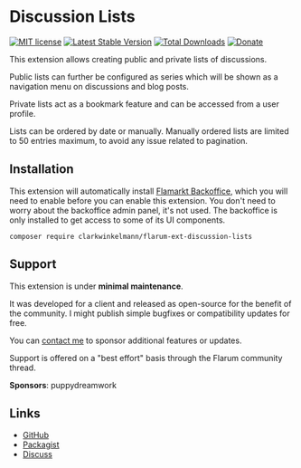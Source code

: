 # Discussion Lists

[![MIT license](https://img.shields.io/badge/license-MIT-blue.svg)](https://github.com/clarkwinkelmann/flarum-ext-discussion-lists/blob/master/LICENSE.txt) [![Latest Stable Version](https://img.shields.io/packagist/v/clarkwinkelmann/flarum-ext-discussion-lists.svg)](https://packagist.org/packages/clarkwinkelmann/flarum-ext-discussion-lists) [![Total Downloads](https://img.shields.io/packagist/dt/clarkwinkelmann/flarum-ext-discussion-lists.svg)](https://packagist.org/packages/clarkwinkelmann/flarum-ext-discussion-lists) [![Donate](https://img.shields.io/badge/paypal-donate-yellow.svg)](https://www.paypal.me/clarkwinkelmann)

This extension allows creating public and private lists of discussions.

Public lists can further be configured as series which will be shown as a navigation menu on discussions and blog posts.

Private lists act as a bookmark feature and can be accessed from a user profile.

Lists can be ordered by date or manually.
Manually ordered lists are limited to 50 entries maximum, to avoid any issue related to pagination.

## Installation

This extension will automatically install [Flamarkt Backoffice](https://github.com/flamarkt/backoffice), which you will need to enable before you can enable this extension.
You don't need to worry about the backoffice admin panel, it's not used.
The backoffice is only installed to get access to some of its UI components.

    composer require clarkwinkelmann/flarum-ext-discussion-lists

## Support

This extension is under **minimal maintenance**.

It was developed for a client and released as open-source for the benefit of the community.
I might publish simple bugfixes or compatibility updates for free.

You can [contact me](https://clarkwinkelmann.com/flarum) to sponsor additional features or updates.

Support is offered on a "best effort" basis through the Flarum community thread.

**Sponsors**: puppydreamwork

## Links

- [GitHub](https://github.com/clarkwinkelmann/flarum-ext-discussion-lists)
- [Packagist](https://packagist.org/packages/clarkwinkelmann/flarum-ext-discussion-lists)
- [Discuss](https://discuss.flarum.org/d/31560)

